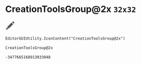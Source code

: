 # CreationToolsGroup@2x `32x32`
<img src="/img/CreationToolsGroup@2x.png" width=32 height=32>

``` CSharp
EditorGUIUtility.IconContent("CreationToolsGroup@2x")
```
```
CreationToolsGroup@2x
```
```
-3477665168913033048
```
